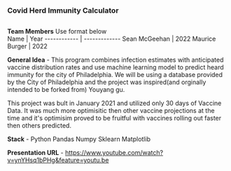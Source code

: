 
### Covid Herd Immunity Calculator
##  



**Team Members**  Use format below  
Name | Year
------------ | -------------
Sean McGeehan | 2022
Maurice Burger | 2022


**General Idea**  - 
This program combines infection estimates with anticipated vaccine distribution rates and use machine learning model to predict heard immunity for the city of Philadelphia. We will be using a database provided by the City of Philadelphia and the project was inspired(and orginally intended to be forked from) Youyang gu. 

This project was bult in January 2021 and utilized only 30 days of Vaccine Data. It was much more optimisitic then other vaccine projections at the time and it's optimisim proved to be fruitful with vaccines rolling out faster then others predicted. 

**Stack** -
Python
Pandas
Numpy
Sklearn
Matplotlib

**Presentation URL** - 
https://www.youtube.com/watch?v=ynYHsq1bPHg&feature=youtu.be
